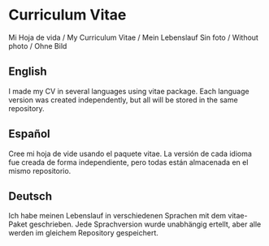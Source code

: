 # Curriculum Vitae
Mi Hoja de vida / My Curriculum Vitae / Mein Lebenslauf
Sin foto / Without photo / Ohne Bild

## English
I made my CV in several languages using vitae package.
Each language version was created independently, but all will be stored in the same repository.

## Español
Cree mi hoja de vide usando el paquete vitae.
La versión de cada idioma fue creada de forma independiente, pero todas están almacenada en el mismo repositorio.

## Deutsch
Ich habe meinen Lebenslauf in verschiedenen Sprachen mit dem vitae-Paket geschrieben.
Jede Sprachversion wurde unabhängig ertellt, aber alle werden im gleichem Repository gespeichert.

